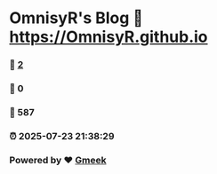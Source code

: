 # OmnisyR's Blog :link: https://OmnisyR.github.io 
### :page_facing_up: [2](https://OmnisyR.github.io/tag.html) 
### :speech_balloon: 0 
### :hibiscus: 587 
### :alarm_clock: 2025-07-23 21:38:29 
### Powered by :heart: [Gmeek](https://github.com/Meekdai/Gmeek)
